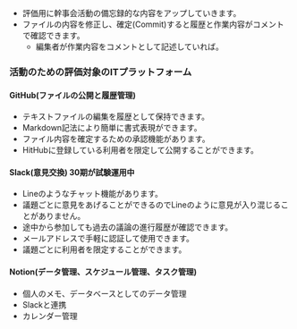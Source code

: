 - 評価用に幹事会活動の備忘録的な内容をアップしていきます。
- ファイルの内容を修正し、確定(Commit)すると履歴と作業内容がコメントで確認できます。
  - 編集者が作業内容をコメントとして記述していれば。

### 活動のための評価対象のITプラットフォーム
####  GitHub(ファイルの公開と履歴管理)
- テキストファイルの編集を履歴として保持できます。
- Markdown記法により簡単に書式表現ができます。
- ファイル内容を確定するための承認機能があります。
- HitHubに登録している利用者を限定して公開することができます。

#### Slack(意見交換) 30期が試験運用中
- Lineのようなチャット機能があります。
- 議題ごとに意見をあげることができるのでLineのように意見が入り混じることがありません。
- 途中から参加しても過去の議論の進行履歴が確認できます。
- メールアドレスで手軽に認証して使用できます。
- 議題ごとに利用者を限定することができます。

#### Notion(データ管理、スケジュール管理、タスク管理)
- 個人のメモ、データベースとしてのデータ管理
- Slackと連携
- カレンダー管理
